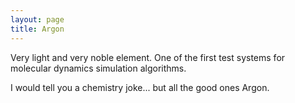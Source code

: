 ```yaml
---
layout: page
title: Argon
---
```


Very light and very noble element. One of the first test systems for molecular
dynamics simulation algorithms.

I would tell you a chemistry joke... but all the good ones Argon.
